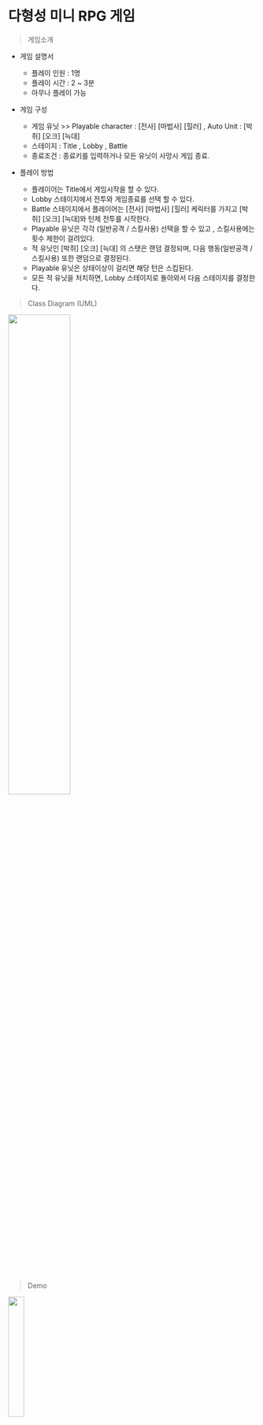 # 다형성 미니 RPG 게임

> 게임소개
  * 게임 설명서
      * 플레이 인원 : 1명
      * 플레이 시간 : 2 ~ 3분
      * 아무나 플레이 가능

  * 게임 구성
      * 게임 유닛 >> Playable character : [전사] [마법사] [힐러] , Auto Unit : [박쥐] [오크] [늑대]
      * 스테이지 : Title , Lobby , Battle
      * 종료조건 : 종료키를 입력하거나 모든 유닛이 사망시 게임 종료.

  * 플레이 방법
      * 플레이어는 Title에서 게임시작을 할 수 있다.
      * Lobby 스테이지에서 전투와 게임종료를 선택 할 수 있다.
      * Battle 스테이지에서 플레이어는 [전사] [마법사] [힐러] 케릭터를 가지고 [박쥐] [오크] [늑대]와 턴제 전투를 시작한다.
      * Playable 유닛은 각각 (일반공격 / 스킬사용) 선택을 할 수 있고 , 스킬사용에는 횟수 제한이 걸려있다.
      * 적 유닛인 [박쥐] [오크] [늑대] 의 스탯은 랜덤 결정되며, 다음 행동(일반공격 / 스킬사용) 또한 랜덤으로 결정된다.
      * Playable 유닛은 상태이상이 걸리면 해당 턴은 스킵된다.
      * 모든 적 유닛을 처치하면, Lobby 스테이지로 돌아와서 다음 스테이지를 결정한다.

> Class Diagram (UML) <br>
<img width="50%" src=""/>

> Demo <br>
<img width="25%" src=""/>
  
